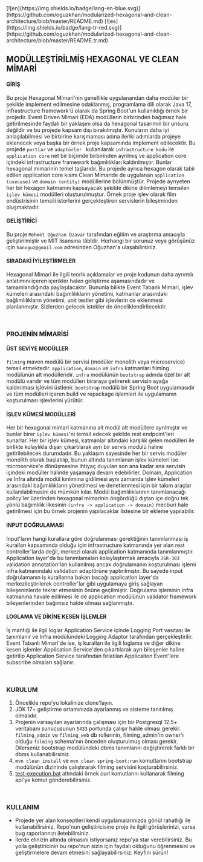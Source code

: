 <link href="GitHub.css" rel="stylesheet"></link>
[![en](https://img.shields.io/badge/lang-en-blue.svg)](https://github.com/oguzkhan/modularized-hexagonal-and-clean-architecture/blob/master/README.md)
[![es](https://img.shields.io/badge/lang-tr-red.svg)](https://github.com/oguzkhan/modularized-hexagonal-and-clean-architecture/blob/master/README.tr.md)

## MODÜLLEŞTİRİLMİŞ HEXAGONAL VE CLEAN MİMARİ

#### GİRİŞ
Bu proje Hexagonal Mimari'nin genellikle uygulanandan daha modüler bir şekilde implement edilmesine odaklanmış, programlama dili olarak Java 17, infrastructure framework'ü olarak da Spring Boot'un kullanıldığı örnek bir projedir. Event Driven Mimari (EDA) modüllerin birbirinden bağımsız hale getirilmesinde faydalı bir yaklaşım olsa da hexagonal tasarımın bir unsuru değildir ve bu projede kapsam dışı bırakılmıştır. Konuların daha iyi anlaşılabilmesi ve birbirine karışmaması adına ileriki adımlarda projeye eklenecek veya başka bir örnek proje kapsamında implement edilecektir. Bu projede `portlar` ve `adaptörler ` kullanılarak `infrastructure kodu` ile `application core` net bir biçimde birbirinden ayrılmış ve application core içindeki infrastructure framework bağımlılıkları kaldırılmıştır. Bunlar hexagonal mimarinin temel taşlarıdır. Bu projede ayrıca hexagon olarak tabir edilen application core kısmı Clean Mimaride de uygulanan `application (usecase)` ve `domain (entity)` modüllerine bölünmüştür. Projede ayrıyeten her bir hexagon katmanını kapsayacak şekilde dikine dilimlemeyi temsilen `işlev kümesi` modülleri oluşturulmuştur. Örnek proje işlev olarak film endüstrisinin temsili isterlerini gerçekleştiren servislerin bileşiminden oluşmaktadır.

#### GELİŞTİRİCİ
Bu proje `Mehmet Oğuzhan Özavar` tarafından eğitim ve araştırma amacıyla geliştirilmiştir ve MIT lisansına tâbîdir. Herhangi bir sorunuz veya görüşünüz için `hanoguz@gmail.com` adresinden Oğuzhan'a ulaşabilirsiniz.

#### SIRADAKİ İYİLEŞTİRMELER
Hexagonal Mimari ile ilgili teorik açıklamalar ve proje kodunun daha ayrıntılı anlatımını içeren içerikler halen geliştirme aşamasındadır ve tamamlandığında paylaşılacaktır. Bununla bilikte Event Tabanlı Mimari, işlev kümeleri arasındaki bağımlılıkların yönetimi, katmanlar arasındaki bağlımlılıkların yönetimi, unit testler gibi işlevlerin de eklenmesi planlanmıştır. Sizlerden gelecek istekler de önceliklendirilecektir.

<br>

### PROJENİN MİMARİSİ

#### ÜST SEVİYE MODÜLLER
`filming` maven modülü bir servisi (modüler monolith veya microservice) temsil etmektedir. `application`, `domain` ve `infra` katmanları filming modülünün alt modülleridir. `infra` modülünün `bootstrap` adında özel bir alt modülü varıdır ve tüm modülleri biraraya getirerek servisin ayağa kaldırılması işlevini üstlenir. `bootstrap` modülü bir Spring Boot uygulamasıdır ve tüm modülleri içeren build ve repackage işlemleri ile uygulamanın koşturulması işlevlerini yürütür.

#### İŞLEV KÜMESİ MODÜLLERİ
Her bir hexagonal mimari katmanına ait modül alt modüllere ayrılmıştır ve bunlar birer `işlev kümesi`'ni temsil edecek şekilde rest endpoint'leri sunarlar. Her bir işlev kümesi, katmanlar altındaki karşılık gelen modülleri ile birlikte kolaylıkla dışarı çıkartılarak ayrı bir servis modülü haline getirilebilecek durumdadır. Bu yaklaşım sayesinde her bir servis modüler monolith olarak başlatılıp, bunun altında tanımlanan işlev kümeleri ise microservice'e dönüşmesine ihtiyaç duyulan son ana kadar ana servisin içindeki modüller halinde yaşamaya devam edebilirler. Domain, Application ve Infra altında modül kırılımına gidilmesi aynı zamanda işlev kümeleri arasındaki bağımlılıkların yönetilmesi ve denetlenmesi için bir takım araçlar kullanılabilmesini de mümkün kılar. Modül bağımlılıklarının tanımlanacağı policy'ler üzerinden hexagonal mimarinin öngördüğü dıştan içe doğru tek yönlü bağımlılık ilkesinin `(infra -> application -> domain)` mecburi hale getirilmesi için bu örnek projenin yapılacaklar listesine bir ekleme yapılabilir.

#### INPUT DOĞRULAMASI
Input'ların hangi kurallara göre doğrulanması gerektiğinin tanımlanması iş kuralları kapsamında olduğu için infrastructure katmanında yer alan rest controller'larda değil, merkezi olarak application katmanında tanımlanmıştır. Application layer'da bu tanımlamaları kolaylaştırmak amacıyla `JSR-303` validation annotation'ları kullanılmış ancak doğrulamanın koşturulması işlemi infra katmanındaki validation adaptörüne yaptırılmıştır. Bu sayede input doğrulamanın iş kurallarına bakan bacağı application layer'da merkezileştirilerek controller'lar gibi uygulamaya giriş sağlayan bileşeninlerde tekrar etmesinin önüne geçilmiştir. Doğrulama işleminin infra katmanına havale edilmesi ile de application modülünün validator framework bileşenlerinden bağımsız halde olması sağlanmıştır.

#### LOGLAMA VE DİKİNE KESEN İŞLEMLER
İş mantığı ile ilgil loglar Application Service içinde Logging Port vasıtası ile tanımlanır ve Infra modülündeki Logging Adaptor tarafından gerçekleştirilir. Event Tabanlı Mimari'de ise, iş kuralları ile ilgili loglama ve diğer dikine kesen işlemler Application Service'den çıkartılarak ayrı bileşenler haline getirilip Application Service tarafından fırlatılan Applicaiton Event'lere subscribe olmaları sağlanır.

<br>

### KURULUM
1. Öncelikle repo'yu lokalinize clone'layın.
2. JDK 17+ geliştirme ortamınızda ayarlanmış ve sisteme tanıtılmış olmalıdır.
3. Projenin varsayılan ayarlarında çalışması için bir Postgresql 12.5+ veritabanı sunucusunun `5433` portunda çalışır halde olması gerekir. `filming_admin` ve `filming_web` db rollerinin, filming_admin'in owner'ı olduğu `filming` schema'nın önceden oluşturulmuş olması gerekir. Dilerseniz bootstrap modülündeki dbms tanımlarını değiştirerek farklı bir dbms kullanabilirsiniz.
4. `mvn clean install` ve `mvn clean spring-boot:run` komutlarını bootstrap modülünün dizininde çalıştırarak filming servisini koşturabilirsiniz.
5. [test-execution.bat](.misc/curl/test-execution.bat) altındaki örnek curl komutlarını kullanarak filming api'ye komut gönderebilirsiniz.

<br>

### KULLANIM
- Projede yer alan konseptleri kendi uygulamalarınızda gönül rahatlığı ile kullanabilirsiniz. Repo'nun geliştiricisine proje ile ilgili görüşlerinizi, varsa bug raporlarınızı iletebilirsiniz.
- İlerde elinizin altında olmasını istiyorsanız repo'ya star verebilirsiniz. Bu yolla geliştiricinin bu repo'nun sizin için faydalı olduğunu öğrenmesini ve geliştirmelere devam etmesini sağlayabilirsiniz. 
  <span class="green">Keyfini sürün!</span>


